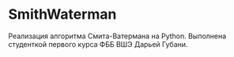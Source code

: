 # SmithWaterman
Реализация алгоритма Смита-Ватермана на Python.
Выполнена студенткой первого курса ФББ ВШЭ Дарьей Губани.
